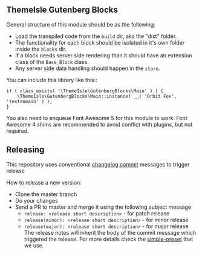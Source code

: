 ThemeIsle Gutenberg Blocks
--------------------------

General structure of this module should be as the following:

* Load the transpiled code from the `build` dir, aka the "dist" folder.
* The functionality for each block should be isolated in it's own folder inside the `blocks` dir.
* If a block needs server side rendering than it should have an extension class of the `Base_Block` class.
* Any server side data handling should happen in the `store`.

You can include this library like this::

```
if ( class_exists( '\ThemeIsle\GutenbergBlocks\Main' ) ) {
	\ThemeIsle\GutenbergBlocks\Main::instance( __( 'Orbit Fox', 'textdomain' ) );
}
```

You also need to enqueue Font Awesome 5 for this module to work. Font Awesome 4 shims are recommended to avoid conflict with plugins, but not required.

## Releasing

This repository uses conventional [changelog commit](https://github.com/Codeinwp/conventional-changelog-simple-preset) messages to trigger release 

How to release a new version:

- Clone the master branch
- Do your changes
- Send a PR to master and merge it using the following subject message
  - `release: <release short description>` - for patch release
  - `release(minor): <release short description>` - for minor release
  - `release(major): <release short description>` - for major release
The release notes will inherit the body of the commit message which triggered the release. For more details check the [simple-preset](https://github.com/Codeinwp/conventional-changelog-simple-preset) that we use.